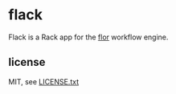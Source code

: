 
# flack

Flack is a Rack app for the [flor](https://github.com/floraison/flor) workflow engine.

## license

MIT, see [LICENSE.txt](LICENSE.txt)

